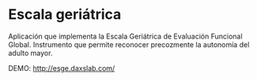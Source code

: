 
Escala geriátrica
=================

Aplicación que implementa la Escala Geriátrica de Evaluación Funcional Global. Instrumento que permite reconocer precozmente la autonomía del adulto mayor.

DEMO: http://esge.daxslab.com/

